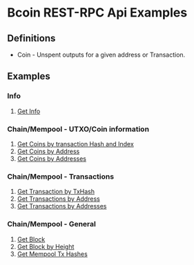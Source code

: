 Bcoin REST-RPC Api Examples
===

## Definitions
  * Coin - Unspent outputs for a given address or Transaction.

## Examples
### Info
  1. [Get Info](getInfo.js)

### Chain/Mempool - UTXO/Coin information
  1. [Get Coins by transaction Hash and Index](getCoinsByHashIndex.js)
  1. [Get Coins by Address](getCoinsByAddress.js)
  1. [Get Coins by Addresses](getCoinsByAddresses.js)

### Chain/Mempool - Transactions
  1. [Get Transaction by TxHash](getTxHash.js)
  1. [Get Transactions by Address](getTxsByAddress.js)
  1. [Get Transactions by Addresses](getTxsByAddresses.js)

### Chain/Mempool - General
  1. [Get Block](getBlock.js)
  1. [Get Block by Height](getBlockByHeight.js)
  1. [Get Mempool Tx Hashes](getMempool.js)
